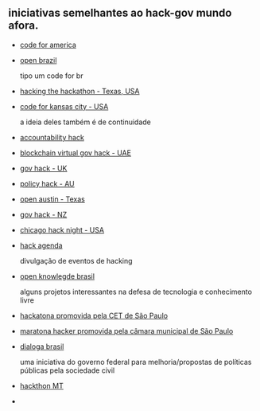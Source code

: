 ## iniciativas semelhantes ao hack-gov mundo afora.

* [code for america](https://www.codeforamerica.org/)
* [open brazil](http://openbrazil.strikingly.com/)

    tipo um code for br
* [hacking the hackathon - Texas, USA](https://govex.jhu.edu/hacking-the-hackathon/)
* [code for kansas city - USA](http://codeforkc.org/hackkc/)

    a ideia deles também é de continuidade
* [accountability hack](http://accountabilityhack.org/)
* [blockchain virtual gov hack - UAE](http://blockchainvirtualgovhack.com/)
* [gov hack - UK](http://portal.govhack.org/)
* [policy hack - AU](https://www.policyhack.com.au/)
* [open austin - Texas](https://www.open-austin.org/)
* [gov hack - NZ](http://govhack.org.nz/)
* [chicago hack night - USA](https://chihacknight.org/)
* [hack agenda](http://pinghacker.com.br/?post_type=tribe_events)

    divulgação de eventos de hacking
* [open knowlegde brasil](http://br.okfn.org/projetos/)

    alguns projetos interessantes na defesa de tecnologia e conhecimento livre
* [hackatona promovida pela CET de São Paulo](http://br.okfn.org/2014/03/28/relato-sobre-a-hackatona-da-cet/)
* [maratona hacker promovida pela câmara municipal de São Paulo](http://desafiodadosabertos.org/2012/05/01/maratona-hacker-com-dados-da-camara-municipal-de-sao-paulo/)
* [dialoga brasil](http://dialoga.gov.br/)

    uma iniciativa do governo federal para melhoria/propostas de políticas públicas pela sociedade civil
* [hackthon MT](http://www.govhack.com.br/)

* 
